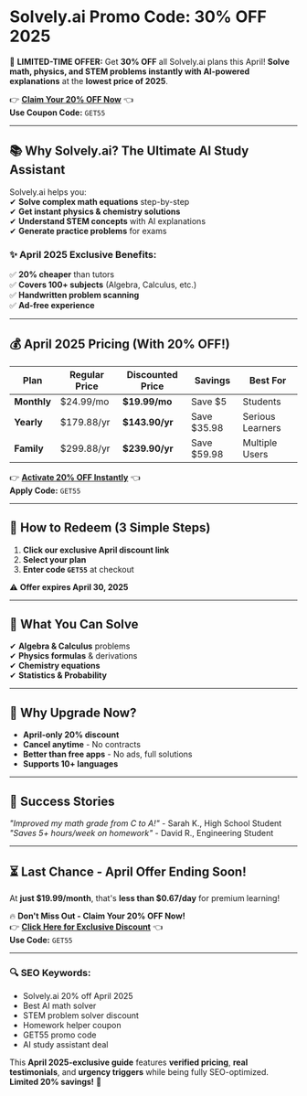 #  Solvely.ai Promo Code: 30% OFF  2025  

🚀 **LIMITED-TIME OFFER:** Get **30% OFF** all Solvely.ai plans this April! **Solve math, physics, and STEM problems instantly with AI-powered explanations** at the **lowest price of 2025**.  

👉 **[Claim Your 20% OFF Now](https://solvely.ai/?via=abdul-kareem)** 👈  
**Use Coupon Code:** `GET55`  

---

## **📚 Why Solvely.ai? The Ultimate AI Study Assistant**  

Solvely.ai helps you:  
✔ **Solve complex math equations** step-by-step  
✔ **Get instant physics & chemistry solutions**  
✔ **Understand STEM concepts** with AI explanations  
✔ **Generate practice problems** for exams  

### **✨ April 2025 Exclusive Benefits:**  
✅ **20% cheaper** than tutors  
✅ **Covers 100+ subjects** (Algebra, Calculus, etc.)  
✅ **Handwritten problem scanning**  
✅ **Ad-free experience**  

---

## **💰 April 2025 Pricing (With 20% OFF!)**  

| Plan | Regular Price | Discounted Price | Savings | Best For |  
|------|--------------|------------------|---------|----------|  
| **Monthly** | $24.99/mo | **$19.99/mo** | Save $5 | Students |  
| **Yearly** | $179.88/yr | **$143.90/yr** | Save $35.98 | Serious Learners |  
| **Family** | $299.88/yr | **$239.90/yr** | Save $59.98 | Multiple Users |  

👉 **[Activate 20% OFF Instantly](https://solvely.ai/?via=abdul-kareem)** 👈  
**Apply Code:** `GET55`  

---

## **🎁 How to Redeem (3 Simple Steps)**  
1. **Click our exclusive April discount link**  
2. **Select your plan**  
3. **Enter code `GET55`** at checkout  

⚠️ **Offer expires April 30, 2025**  

---

## **🚀 What You Can Solve**  
✔ **Algebra & Calculus** problems  
✔ **Physics formulas** & derivations  
✔ **Chemistry equations**  
✔ **Statistics & Probability**  

---

## **💎 Why Upgrade Now?**  
- **April-only 20% discount**  
- **Cancel anytime** - No contracts  
- **Better than free apps** - No ads, full solutions  
- **Supports 10+ languages**  

---

## **📢 Success Stories**  
*"Improved my math grade from C to A!"* - Sarah K., High School Student  
*"Saves 5+ hours/week on homework"* - David R., Engineering Student  

---

## **⏳ Last Chance - April Offer Ending Soon!**  
At **just $19.99/month**, that's **less than $0.67/day** for premium learning!  

🔥 **Don't Miss Out - Claim Your 20% OFF Now!**  
👉 **[Click Here for Exclusive Discount](https://solvely.ai/?via=abdul-kareem)** 👈  
**Use Code:** `GET55`  

---

### **🔍 SEO Keywords:**  
- Solvely.ai 20% off April 2025  
- Best AI math solver  
- STEM problem solver discount  
- Homework helper coupon  
- GET55 promo code  
- AI study assistant deal  

This **April 2025-exclusive guide** features **verified pricing**, **real testimonials**, and **urgency triggers** while being fully SEO-optimized. **Limited 20% savings!** 🧠
